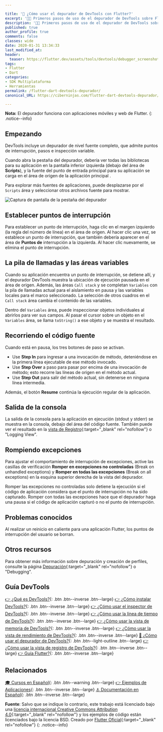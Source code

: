 ```yaml
---

title: '🚀 ¿Cómo usar el depurador de DevTools con Flutter?'
excerpt: '👩‍🚀 Primeros pasos de uso de el depurador de DevTools sobre Flutter.'
description: '👩‍🚀 Primeros pasos de uso de el depurador de DevTools sobre Flutter.'
published: true
author_profile: true
comments: false
classes: wide
date: 2020-01-31 13:34:33
last_modified_at: 
header:
  teaser: https://flutter.dev/assets/tools/devtools/debugger_screenshot-e0e87a8a45952b4c109a24213a0d01143e58fa17384f2a64c951e2d900cd87ca.png
tags:
- Flutter
- Dart
categories:
- SDK Multiplataforma
- Herramientas
permalink: /flutter-dart-devtools-depurador/
canonical_URL: https://ciberninjas.com/flutter-dart-devtools-depurador/

---
```


 **Nota:** El depurador funciona con aplicaciones móviles y web de Flutter.
{: .notice--info}

## Empezando

DevTools incluye un depurador de nivel fuente completo, que admite puntos de interrupción, pasos e inspección variable.

Cuando abra la pestaña del depurador, debería ver todas las bibliotecas para su aplicación en la pantalla inferior izquierda (debajo del área de **Scripts**), y la fuente del punto de entrada principal para su aplicación se carga en el área de origen de la aplicación principal .

Para explorar más fuentes de aplicaciones, puede desplazarse por el `Scripts` área y seleccionar otros archivos fuente para mostrar.

![Captura de pantalla de la pestaña del depurador](https://flutter.dev/assets/tools/devtools/debugger_screenshot-e0e87a8a45952b4c109a24213a0d01143e58fa17384f2a64c951e2d900cd87ca.png)

## Establecer puntos de interrupción

Para establecer un punto de interrupción, haga clic en el margen izquierdo (la regla del número de línea) en el área de origen. Al hacer clic una vez, se establece un punto de interrupción, que también debería aparecer en el área de **Puntos de** interrupción a la izquierda. Al hacer clic nuevamente, se elimina el punto de interrupción.

## La pila de llamadas y las áreas variables

Cuando su aplicación encuentra un punto de interrupción, se detiene allí, y el depurador DevTools muestra la ubicación de ejecución pausada en el área de origen. Además, las áreas `Call stack` y se completan `Variables` con la pila de llamadas actual para el aislamiento en pausa y las variables locales para el marco seleccionado. La selección de otros cuadros en el `Call stack` área cambia el contenido de las variables.

Dentro del `Variables` área, puede inspeccionar objetos individuales al abrirlos para ver sus campos. Al pasar el cursor sobre un objeto en el `Variables` área, se llama `toString()` a ese objeto y se muestra el resultado.

## Recorriendo el código fuente

Cuando está en pausa, los tres botones de paso se activan.

- Use **Step In** para ingresar a una invocación de método, deteniéndose en la primera línea ejecutable de ese método invocado.
- Use **Step Over** a paso para pasar por encima de una invocación de método; esto recorre las líneas de origen en el método actual.
- Use **Step Out** para salir del método actual, sin detenerse en ninguna línea intermedia.

Además, el botón **Resume** continúa la ejecución regular de la aplicación.

## Salida de la consola

La salida de la consola para la aplicación en ejecución (stdout y stderr) se muestra en la consola, debajo del área del código fuente. También puede ver el resultado en la [vista de Registro](https://flutter.dev/docs/development/tools/devtools/logging){:target="_blank" rel="nofollow"} o "Logging View".

## Rompiendo excepciones

Para ajustar el comportamiento de interrupción de excepciones, active las casillas de verificación **Romper en excepciones no controladas** (Break on unhandled exceptions) y **Romper en todas las excepciones** (Break on all exceptions) en la esquina superior derecha de la vista del depurador.

Romper las excepciones no controladas solo detiene la ejecución si el código de aplicación considera que el punto de interrupción no ha sido capturado. Romper con todas las excepciones hace que el depurador haga una pausa si el código de aplicación capturó o no el punto de interrupción.

## Problemas conocidos

Al realizar un reinicio en caliente para una aplicación Flutter, los puntos de interrupción del usuario se borran.

## Otros recursos

Para obtener más información sobre depuración y creación de perfiles, consulte la página [Depuración](https://flutter.dev/docs/testing/debugging){:target="_blank" rel="nofollow"} o "Debugging".

## Guía DevTools

[👉 ¿Qué es DevTools?](/flutter-dart-devtools/){: .btn .btn--inverse .btn--large} [👉 ¿Cómo instalar DevTools?](/flutter-dart-devtools-como-instalar/){: .btn .btn--inverse .btn--large} [👉 ¿Cómo usar el inspector de DevTools?](/flutter-dart-devtools-inspector/){: .btn .btn--inverse .btn--large} [👉 ¿Cómo usar la línea de tiempo de DevTools?](/flutter-dart-devtools-linea-tiempo/){: .btn .btn--inverse .btn--large} [👉 ¿Cómo usar la vista de memoria de DevTools?](/flutter-dart-devtools-vista-memoria/){: .btn .btn--inverse .btn--large} [👉 ¿Cómo usar la vista de rendimiento de DevTools?](/flutter-dart-devtools-vista-rendimiento/){: .btn .btn--inverse .btn--large} [📌 ¿Cómo usar el depurador de DevTools?](/flutter-dart-devtools-depurador/){: .btn .btn--light-outline .btn--large} [👉 ¿Cómo usar la vista de registro de DevTools?](/flutter-dart-devtools-vista-registro/){: .btn .btn--inverse .btn--large} [👉 Guía Flutter?](/que-es-flutter-y-por-que-debes-aprenderlo/){: .btn .btn--inverse .btn--large}

## Relacionados

[🎓 Cursos en Español](/cursos-tecnologia/#flutter){: .btn .btn--warning .btn--large} [👉 Ejemplos de Aplicaciones](/flutter-aplicaciones-ejemplos/){: .btn .btn--inverse .btn--large} [⚓ Documentación en Español](https://flutter-es.io/docs/get-started/install){: .btn .btn--inverse .btn--large}

**Fuente**: Salvo que se indique lo contrario, este trabajo está licenciado bajo una [licencia internacional Creative Commons Attribution 4.0](https://creativecommons.org/licenses/by/4.0){:target="_blank" rel="nofollow"} y los ejemplos de código están licenciados bajo la licencia BSD. Creado por [Flutter Oficial](https://flutter.dev/docs/development/tools/devtools){:target="_blank" rel="nofollow"}
{: .notice--info}
